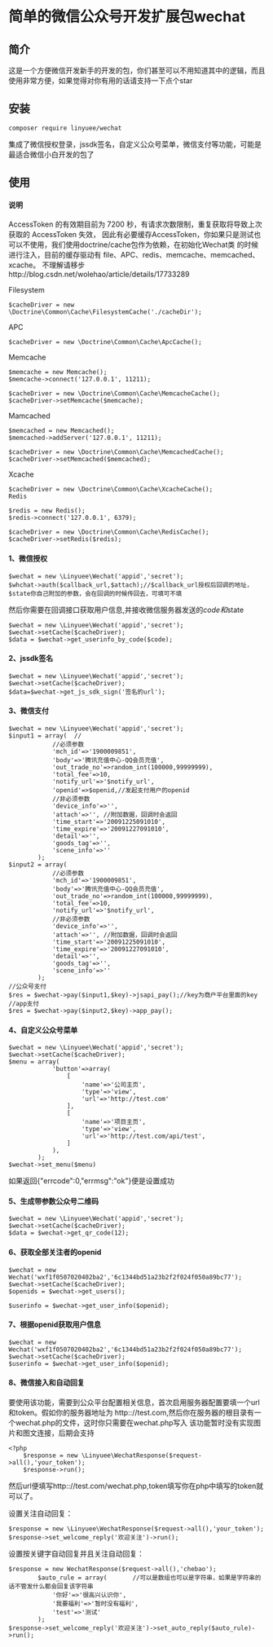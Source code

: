 简单的微信公众号开发扩展包wechat
===================

简介
------------
这是一个方便微信开发新手的开发的包，你们甚至可以不用知道其中的逻辑，而且使用非常方便，如果觉得对你有用的话请支持一下点个star

安装
------------

```
composer require linyuee/wechat
```
集成了微信授权登录，jssdk签名，自定义公众号菜单，微信支付等功能，可能是最适合微信小白开发的包了

使用
------------
#### 说明
AccessToken 的有效期目前为 7200 秒，有请求次数限制，重复获取将导致上次获取的 AccessToken 失效，
因此有必要缓存AccessToken，你如果只是测试也可以不使用，我们使用doctrine/cache包作为依赖，在初始化Wechat类
的时候进行注入，目前的缓存驱动有 file、APC、redis、memcache、memcached、xcache。
不理解请移步http://blog.csdn.net/wolehao/article/details/17733289

Filesystem
```
$cacheDriver = new \Doctrine\Common\Cache\FilesystemCache('./cacheDir');
```
APC
```
$cacheDriver = new \Doctrine\Common\Cache\ApcCache();
```
Memcache
```
$memcache = new Memcache();
$memcache->connect('127.0.0.1', 11211);

$cacheDriver = new \Doctrine\Common\Cache\MemcacheCache();
$cacheDriver->setMemcache($memcache);
```
Mamcached
```
$memcached = new Memcached();
$memcached->addServer('127.0.0.1', 11211);

$cacheDriver = new \Doctrine\Common\Cache\MemcachedCache();
$cacheDriver->setMemcached($memcached);
```
Xcache
```
$cacheDriver = new \Doctrine\Common\Cache\XcacheCache();
Redis

$redis = new Redis();
$redis->connect('127.0.0.1', 6379);

$cacheDriver = new \Doctrine\Common\Cache\RedisCache();
$cacheDriver->setRedis($redis);

```

#### 1、微信授权

```
$wechat = new \Linyuee\Wechat('appid','secret');
$whchat->auth($callback_url,$attach);//$callback_url授权后回调的地址，$state你自己附加的参数，会在回调的时候传回去，可填可不填
```
然后你需要在回调接口获取用户信息,并接收微信服务器发送的$code和$state
```
$wechat = new \Linyuee\Wechat('appid','secret');
$wechat->setCache($cacheDriver);
$data = $wechat->get_userinfo_by_code($code);
```

#### 2、jssdk签名

```
$wechat = new \Linyuee\Wechat('appid','secret');
$wechat->setCache($cacheDriver);
$data=$wechat->get_js_sdk_sign('签名的url');
```

#### 3、微信支付

```
$wechat = new \Linyuee\Wechat('appid','secret');
$input1 = array(  //
            //必须参数
            'mch_id'=>'1900009851',
            'body'=>'腾讯充值中心-QQ会员充值',
            'out_trade_no'=>random_int(100000,99999999),
            'total_fee'=>10,
            'notify_url'=>'$notify_url',
            'openid'=>$openid,//发起支付用户的openid
            //非必须参数
            'device_info'=>'',
            'attach'=>'', //附加数据，回调时会返回
            'time_start'=>'20091225091010',
            'time_expire'=>'20091227091010',
            'detail'=>'',
            'goods_tag'=>'',
            'scene_info'=>''         
        );
$input2 = array(
            //必须参数
            'mch_id'=>'1900009851',
            'body'=>'腾讯充值中心-QQ会员充值',
            'out_trade_no'=>random_int(100000,99999999),
            'total_fee'=>10,
            'notify_url'=>'$notify_url',
            //非必须参数
            'device_info'=>'',
            'attach'=>'', //附加数据，回调时会返回
            'time_start'=>'20091225091010',
            'time_expire'=>'20091227091010',
            'detail'=>'',
            'goods_tag'=>'',
            'scene_info'=>''
        );
//公众号支付
$res = $wechat->pay($input1,$key)->jsapi_pay();//key为商户平台里面的key
//app支付
$res = $wechat->pay($input2,$key)->app_pay();
```

#### 4、自定义公众号菜单
```
$wechat = new \Linyuee\Wechat('appid','secret');
$wechat->setCache($cacheDriver);
$menu = array(
            'button'=>array(
                [
                    'name'=>'公司主页',
                    'type'=>'view',
                    'url'=>'http://test.com'
                ],
                [
                    'name'=>'项目主页',
                    'type'=>'view',
                    'url'=>'http://test.com/api/test',
                ]
            ),
        );
$wechat->set_menu($menu)
```
如果返回{"errcode":0,"errmsg":"ok"}便是设置成功


#### 5、生成带参数公众号二维码
```
$wechat = new \Linyuee\Wechat('appid','secret');
$wechat->setCache($cacheDriver);
$data = $wechat->get_qr_code(12);
```

#### 6、获取全部关注者的openid
```
$wechat = new Wechat('wxf1f0507020402ba2','6c1344bd51a23b2f2f024f050a89bc77');
$wechat->setCache($cacheDriver);
$openids = $wechat->get_users();

$userinfo = $wechat->get_user_info($openid);

```

#### 7、根据openid获取用户信息

```
$wechat = new Wechat('wxf1f0507020402ba2','6c1344bd51a23b2f2f024f050a89bc77');
$wechat->setCache($cacheDriver);
$userinfo = $wechat->get_user_info($openid);

```
#### 8、微信接入和自动回复

要使用该功能，需要到公众平台配置相关信息，首次启用服务器配置要填一个url和token。假如你的服务器地址为
http:://test.com,然后你在服务器的根目录有一个wechat.php的文件，这时你只需要在wechat.php写入
该功能暂时没有实现图片和图文连接，后期会支持
```
<?php
    $response = new \Linyuee\WechatResponse($request->all(),'your_token');
    $response->run();

```
然后url便填写http:://test.com/wechat.php,token填写你在php中填写的token就可以了。

设置关注自动回复：
```
$response = new \Linyuee\WechatResponse($request->all(),'your_token');
$response->set_welcome_reply('欢迎关注')->run();
```

设置按关键字自动回复并且关注自动回复：
```
$response = new WechatResponse($request->all(),'chebao');
        $auto_rule = array(       //可以是数组也可以是字符串，如果是字符串的话不管发什么都会回复该字符串
            '你好'=>'很高兴认识你',
            '我要福利'=>'暂时没有福利',
            'test'=>'测试'
        );
$response->set_welcome_reply('欢迎关注')->set_auto_reply($auto_rule)->run();
```

